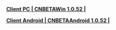 
**[Client PC | CNBETAWin 1.0.52 |  ](https://autopatchcn.bhsr.com/client/beta/20230428142942_xirHZaDj0YPNgQm9/StarRail_1.0.52.zip)**

**[Client Android | CNBETAAndroid 1.0.52 | ](https://autopatchcn.bhsr.com/client/beta/20230428142942_xirHZaDj0YPNgQm9/StarRail_1.0.52.apk)**
